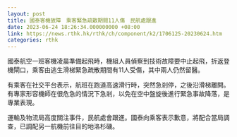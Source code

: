 ```yaml
---
layout: post
title: 國泰客機故障　乘客緊急疏散期間11人傷　民航處跟進
date: 2023-06-24 18:26:34.000000000 +08:00
link: https://news.rthk.hk/rthk/ch/component/k2/1706125-20230624.htm
categories: rthk
---
```


國泰航空一班客機凌晨準備起飛時，機組人員偵察到技術故障要中止起飛，折返登機閘口，乘客由逃生滑梯緊急疏散期間有11人受傷，其中兩人仍然留醫。

有乘客在社交平台表示，航班在跑道高速滑行時，突然急剎停，之後沿滑梯離開。有專家形容機師在很危急的情況下急剎，以免在空中盤旋後進行緊急事故降落，是專業表現。

運輸及物流局高度關注事件，民航處會跟進。國泰向乘客表示歉意，將配合當局調查，已調配另一航機前往目的地洛杉磯。
